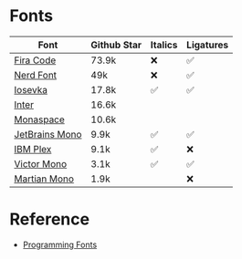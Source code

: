 # Fonts
| Font | Github Star | Italics | Ligatures |
| ---- | ----------- | ------- | --------- |
| [Fira Code](https://github.com/tonsky/FiraCode) | 73.9k | :x: | :white_check_mark: |
| [Nerd Font](https://github.com/ryanoasis/nerd-fonts) | 49k | :x: | :white_check_mark: |
| [Iosevka](https://github.com/be5invis/Iosevka) | 17.8k | :white_check_mark: | :white_check_mark: |
| [Inter](https://github.com/rsms/inter) | 16.6k | | |
| [Monaspace](https://github.com/githubnext/monaspace) | 10.6k | | |
| [JetBrains Mono](https://github.com/JetBrains/JetBrainsMono) | 9.9k | :white_check_mark: | :white_check_mark: |
| [IBM Plex](https://github.com/IBM/plex) | 9.1k | :white_check_mark: | :x: |
| [Victor Mono](https://github.com/rubjo/victor-mono) | 3.1k | :white_check_mark: | :white_check_mark: |
| [Martian Mono](https://github.com/evilmartians/mono) | 1.9k | | :x: | :x: |

# Reference
- [Programming Fonts](https://www.programmingfonts.org/)
